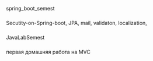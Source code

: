 spring_boot_semest
###
Secutity-on-Spring-boot,
JPA,
mail,
validaton,
localization,
###
JavaLabSemest
###
первая домашняя работа на MVC
